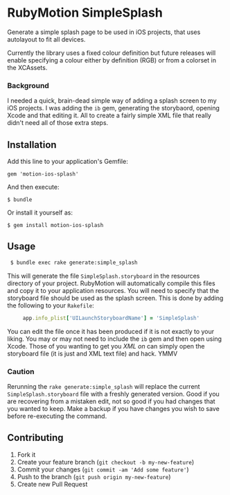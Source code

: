 # RubyMotion SimpleSplash

Generate a simple splash page to be used in iOS projects, that uses autolayout to fit all devices.

Currently the library uses a fixed colour definition but future releases will enable specifying a colour either by definition (RGB) or from a colorset in the XCAssets.

### Background

I needed a quick, brain-dead simple way of adding a splash screen to my iOS projects. I was adding the `ib` gem, generating the storybaord, opening Xcode and that editing it. All to create a fairly simple XML file that really didn't need all of those extra steps.

## Installation

Add this line to your application's Gemfile:

    gem 'motion-ios-splash'

And then execute:

    $ bundle

Or install it yourself as:

    $ gem install motion-ios-splash

## Usage

```bash
 $ bundle exec rake generate:simple_splash
```

This will generate the file `SimpleSplash.storyboard` in the resources directory of your project. RubyMotion will automatically compile this files and copy it to your application resources. You will need to specify that the storyboard file should be used as the splash screen. This is done by adding the following to your `Rakefile`:

```ruby
     app.info_plist['UILaunchStoryboardName'] = 'SimpleSplash'
``` 

You can edit the file once it has been produced if it is not exactly to your liking. You may or may not need to include the `ib` gem and then open using Xcode. Those of you wanting to get you *XML on* can simply open the storyboard file (it is just and XML text file) and hack. YMMV

### Caution
Rerunning the `rake generate:simple_splash` will replace the current `SimpleSplash.storyboard` file with a freshly generated version. Good if you are recovering from a mistaken edit, not so good if you had changes that you wanted to keep. Make a backup if you have changes you wish to save before re-executing the command.

## Contributing

1. Fork it
2. Create your feature branch (`git checkout -b my-new-feature`)
3. Commit your changes (`git commit -am 'Add some feature'`)
4. Push to the branch (`git push origin my-new-feature`)
5. Create new Pull Request
